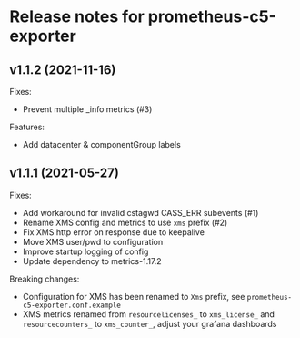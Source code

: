 # Release notes for prometheus-c5-exporter

## v1.1.2 (2021-11-16)

Fixes:

- Prevent multiple _info metrics (#3)

Features:

- Add datacenter & componentGroup labels

## v1.1.1 (2021-05-27)

Fixes:

- Add workaround for invalid cstagwd CASS_ERR subevents (#1)
- Rename XMS config and metrics to use `xms` prefix (#2)
- Fix XMS http error on response due to keepalive
- Move XMS user/pwd to configuration
- Improve startup logging of config
- Update dependency to metrics-1.17.2

Breaking changes:

- Configuration for XMS has been renamed to `Xms` prefix, see `prometheus-c5-exporter.conf.example`
- XMS metrics renamed from `resourcelicenses_` to `xms_license_` and `resourcecounters_` to `xms_counter_`, adjust your grafana dashboards

